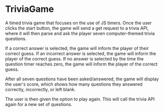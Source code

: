 # TriviaGame

A timed trivia game that focuses on the use of JS timers. Once the user clicks the start button, the game will send a get request to a trivia API, where it will then parse and ask the player seven computer-themed trivia questions.

If a correct answer is selected, the game will inform the player of their correct guess.
If an incorrect answer is selected, the game will inform the player of the correct guess.
If no answer is selected by the time the question timer reaches zero, the game will inform the player of the correct guess.

After all seven questions have been asked/answered, the game will display the user's score, which shows how many questions they answered correctly, incorrectly, or left blank.

The user is then given the option to play again. This will call the trivia API again for a new set of questions.
